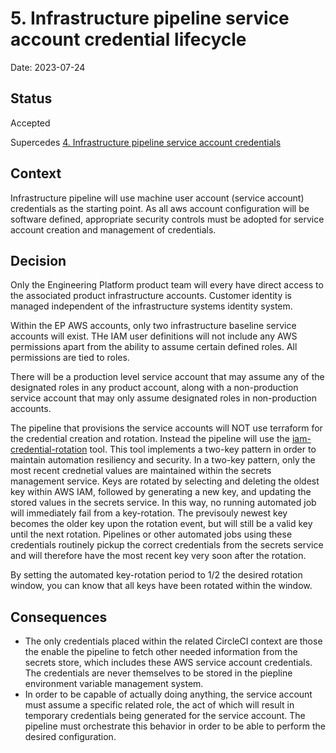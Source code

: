 # 5. Infrastructure pipeline service account credential lifecycle

Date: 2023-07-24

## Status

Accepted

Supercedes [4. Infrastructure pipeline service account credentials](0004-infrastructure-pipeline-service-account-credentials.md)

## Context

Infrastructure pipeline will use machine user account (service account) credentials as the starting point. As all aws account configuration will be software defined, appropriate security controls must be adopted for service account creation and management of credentials.  

## Decision

Only the Engineering Platform product team will every have direct access to the associated product infrastructure accounts. Customer identity is managed independent of the infrastructure systems identity system.  

Within the EP AWS accounts, only two infrastructure baseline service accounts will exist. THe IAM user definitions will not include any AWS permissions apart from the ability to assume certain defined roles. All permissions are tied to roles.  

There will be a production level service account that may assume any of the designated roles in any product account, along with a non-production service account that may only assume designated roles in non-production accounts.  

The pipeline that provisions the service accounts will NOT use terraform for the credential creation and rotation. Instead the pipeline will use the [iam-credential-rotation](https://pypi.org/project/iam-credential-rotation/) tool. This tool implements a two-key pattern in order to maintain automation resiliency and security. In a two-key pattern, only the most recent crednetial values are maintained within the secrets management service. Keys are rotated by selecting and deleting the oldest key within AWS IAM, followed by generating a new key, and updating the stored values in the secrets service. In this way, no running automated job will immediately fail from a key-rotation. The previsouly newest key becomes the older key upon the rotation event, but will still be a valid key until the next rotation. Pipelines or other automated jobs using these credentials routinely pickup the correct credentials from the secrets service and will therefore have the most recent key very soon after the rotation.  

By setting the automated key-rotation period to 1/2 the desired rotation window, you can know that all keys have been rotated within the window.  

## Consequences

- The only credentials placed within the related CircleCI context are those the enable the pipeline to fetch other needed information from the secrets store, which includes these AWS service account credentials. The credentials are never themselves to be stored in the piepline environment variable management system.  
- In order to be capable of actually doing anything, the service account must assume a specific related role, the act of which will result in temporary credentials being generated for the service account. The pipeline must orchestrate this behavior in order to be able to perform the desired configuration.  
